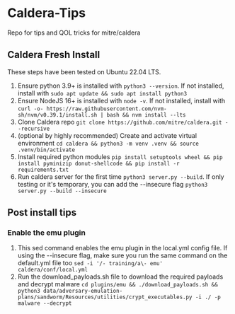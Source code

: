 # Caldera-Tips
Repo for tips and QOL tricks for mitre/caldera

## Caldera Fresh Install

These steps have been tested on Ubuntu 22.04 LTS.

1. Ensure python 3.9+ is installed with `python3 --version`. If not installed, install with `sudo apt update && sudo apt install python3`
2. Ensure NodeJS 16+ is installed with `node -v`. If not installed, install with `curl -o- https://raw.githubusercontent.com/nvm-sh/nvm/v0.39.1/install.sh | bash && nvm install --lts`
3. Clone Caldera repo `git clone https://github.com/mitre/caldera.git --recursive`
4. (optional by highly recommended) Create and activate virtual environment `cd caldera && python3 -m venv .venv && source .venv/bin/activate`
5. Install required python modules `pip install setuptools wheel && pip install pyminizip donut-shellcode && pip install -r requirements.txt`
6. Run caldera server for the first time `python3 server.py --build`. If only testing or it's temporary, you can add the --insecure flag `python3 server.py --build --insecure`

## Post install tips

### Enable the emu plugin
1. This sed command enables the emu plugin in the local.yml config file. If using the --insecure flag, make sure you run the same command on the default.yml file too `sed -i '/- training/a\- emu' caldera/conf/local.yml`
2. Run the download_payloads.sh file to download the required payloads and decrypt malware `cd plugins/emu && ./download_payloads.sh && python3 data/adversary-emulation-plans/sandworm/Resources/utilities/crypt_executables.py -i ./ -p malware --decrypt`
